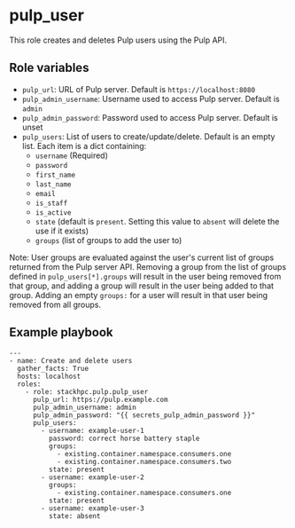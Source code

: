 pulp_user
================

This role creates and deletes Pulp users using the Pulp API.

Role variables
--------------

* `pulp_url`: URL of Pulp server. Default is `https://localhost:8080`
* `pulp_admin_username`: Username used to access Pulp server. Default is `admin`
* `pulp_admin_password`: Password used to access Pulp server. Default is unset
* `pulp_users`: List of users to create/update/delete. Default is an empty list. Each item is a dict containing:
  * `username` (Required)
  * `password`
  * `first_name` 
  * `last_name` 
  * `email`
  * `is_staff`
  * `is_active`
  * `state` (default is `present`. Setting this value to `absent` will delete the use if it exists)
  * `groups` (list of groups to add the user to) 

Note: User groups are evaluated against the user's current list of groups returned from the Pulp server API. Removing a group from the list of groups defined in `pulp_users[*].groups` will result in the user being removed from that group, and adding a group will result in the user being added to that group. Adding an empty `groups:` for a user will result in that user being removed from all groups.

Example playbook
----------------

```
---
- name: Create and delete users
  gather_facts: True
  hosts: localhost
  roles:
    - role: stackhpc.pulp.pulp_user
      pulp_url: https://pulp.example.com
      pulp_admin_username: admin
      pulp_admin_password: "{{ secrets_pulp_admin_password }}"
      pulp_users:
        - username: example-user-1
          password: correct horse battery staple
          groups:
            - existing.container.namespace.consumers.one
            - existing.container.namespace.consumers.two
          state: present
        - username: example-user-2
          groups:
            - existing.container.namespace.consumers.one
          state: present
        - username: example-user-3
          state: absent
```

